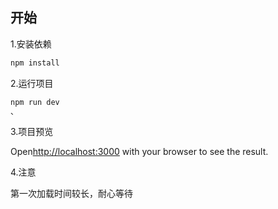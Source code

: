 
## 开始
1.安装依赖

```bash
npm install
```
2.运行项目

```bash
npm run dev
、
```
3.项目预览

Open[http://localhost:3000](http://localhost:3000) with your browser to see the result.

4.注意

第一次加载时间较长，耐心等待